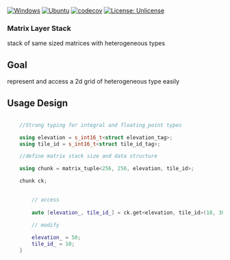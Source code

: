 [![Windows](https://github.com/FrancoisSestier/matrix_layer_stack/actions/workflows/windows.yml/badge.svg)](https://github.com/FrancoisSestier/matrix_layer_stack/actions/workflows/windows.yml) [![Ubuntu](https://github.com/FrancoisSestier/matrix_layer_stack/actions/workflows/ubuntu.yml/badge.svg)](https://github.com/FrancoisSestier/matrix_layer_stack/actions/workflows/ubuntu.yml) [![codecov](https://codecov.io/gh/FrancoisSestier/matrix_layer_stack/branch/master/graph/badge.svg?token=ZPDP1TAO3Z)](https://codecov.io/gh/FrancoisSestier/matrix_layer_stack) [![License: Unlicense](https://img.shields.io/badge/license-Unlicense-blue.svg)](http://unlicense.org/)

### Matrix Layer Stack
stack of same sized matrices with heterogeneous types

## Goal
represent and access a 2d grid of heterogeneous type easily

## Usage Design 

```c++
    
    //Strong typing for integral and floating_point types

    using elevation = s_int16_t<struct elevation_tag>;
    using tile_id = s_int16_t<struct tile_id_tag>;

    //define matrix stack size and data structure

    using chunk = matrix_tuple<256, 256, elevation, tile_id>;

    chunk ck;

 
        // access
        
        auto [elevation_, tile_id_] = ck.get<elevation, tile_id>(10, 30);

        // modify
        
        elevation_ = 50;
        tile_id_ = 10;
    }

```
 

